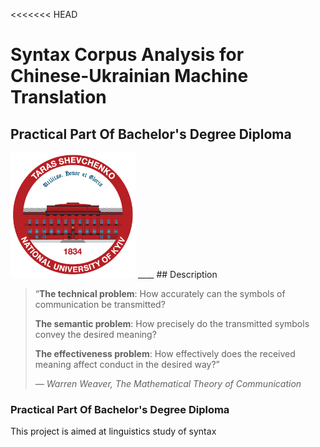 <<<<<<< HEAD

# Syntax Corpus Analysis for Chinese-Ukrainian Machine Translation

## Practical Part Of Bachelor's Degree Diploma

<picture>

  <source media="(prefers-color-scheme: dark)" srcset="/Users/anastasiiaburda/Desktop/syntax-corpus-analysis-uk-zh/renknu_logo.png">
  <source media="(prefers-color-scheme: light)" srcset="/Users/anastasiiaburda/Desktop/syntax-corpus-analysis-uk-zh/renknu_logo.png">
  <img alt="Shows an illustrated sun in light mode and a moon with stars in dark mode." src="renknu_logo.png">
</picture>
____
## Description

> “**The technical problem**: How accurately can the symbols of communication be transmitted?
>
> **The semantic problem**: How precisely do the transmitted symbols convey the desired meaning?
>
> **The effectiveness problem**: How effectively does the received meaning affect conduct in the desired way?”
>
> _— Warren Weaver, The Mathematical Theory of Communication_

### Practical Part Of Bachelor's Degree Diploma

>

This project is aimed at linguistics study of syntax
